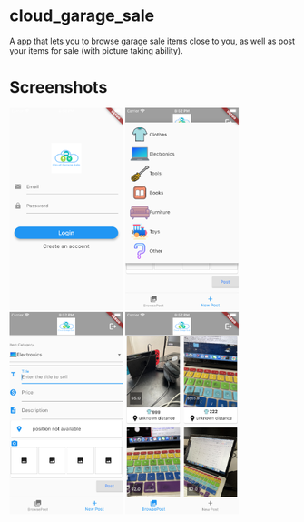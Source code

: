 # cloud_garage_sale

A app that lets you to browse garage sale items close to you, as well as post your items for sale (with picture taking ability).

# Screenshots
<img src="app_screen_shots/login.png" alt="login" width="200"/>
<img src="app_screen_shots/add_item_1.png" alt="add item" width="200"/>
<img src="app_screen_shots/add_item_2.png" alt="add item" width="200"/>
<img src="app_screen_shots/browse_item_list.png" alt="browse item list" width="200"/>

